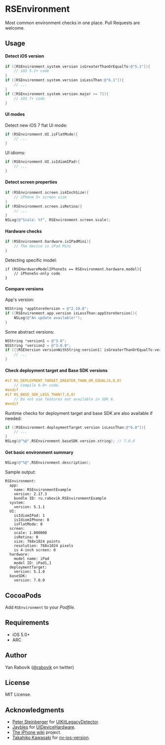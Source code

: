 # RSEnvironment
Most common environment checks in one place. Pull Requests are welcome.

## Usage

#### Detect iOS version
```objective-c
if ([RSEnvironment.system.version isGreaterThanOrEqualTo:@"5.1"]){
    // iOS 5.1+ code
}
if ([RSEnvironment.system.version isLessThan:@"6.1"]){
    // ...
}
if ([RSEnvironment.system.version.major >= 7]){
    // iOS 7+ code
}
```

#### UI modes 
Detect new iOS 7 flat UI mode:
```objective-c
if (RSEnvironment.UI.isFlatMode){
    // ...
}
```
UI idioms:
```objective-c
if (RSEnvironment.UI.isIdiomIPad){
    // ...
}
```

#### Detect screen properties
```objective-c
if (RSEnvironment.screen.is4InchSize){
    // iPhone 5+ screen size
}
if (RSEnvironment.screen.isRetina){
    // ...
}
NSLog(@"Scale: %f", RSEnvironment.screen.scale);
```

#### Hardware checks
```objective-c
if (RSEnvironment.hardware.isIPadMini){
    // The device is iPad Mini
}
```
Detecting specific model:
```
if (RSEHardwareModelIPhone5s == RSEnvironment.hardware.model){
    // iPhone5s-only code
}
```

#### Compare versions

App's version:
```objective-c
NSString *appStoreVersion = @"2.19.0";
if ([RSEnvironment.app.version isLessThan:appStoreVersion]){
    NSLog(@"An update available!");
}
```
Some abstract versions:
```objective-c
NSString *version1 = @"3.0";
NSString *version2 = @"3.0.0";
if ([[RSEVersion versionWithString:version1] isGreaterThanOrEqualTo:version2]){
    // ...
}
```

#### Check deployment target and Base SDK versions
```objective-c
#if RS_DEPLOYMENT_TARGET_GREATER_THAN_OR_EQUAL(6,0,0)
    // Compile 6.0+ code.
#endif
#if RS_BASE_SDK_LESS_THAN(7,0,0)
    // Do not use features not available in SDK 6.
#endif
```

Runtime checks for deployment target and base SDK are also available if needed:
```objective-c
if ([RSEnvironment.deploymentTarget.version isLessThan:@"6.0"]){
    // ...
}
NSLog(@"%@",RSEnvironment.baseSDK.version.string); // 7.0.0
```

#### Get basic environment summary
```objective-c
NSLog(@"%@",RSEnvironment.description);
```
Sample output:
```
RSEnvironment:            
  app:            
    name: RSEnvironmentExample            
    version: 2.17.3            
    bundle ID: ru.rabovik.RSEnvironmentExample            
  system:            
    version: 5.1.1            
  UI:            
    isIdiomIPad: 1            
    isIdiomIPhone: 0            
    isFlatMode: 0            
  screen:            
    scale: 1.000000            
    isRetina: 0            
    size: 768x1024 points            
    resolution: 768x1024 pixels            
    is 4-inch screen: 0            
  hardware:            
    model name: iPad            
    model ID: iPad1,1            
  deploymentTarget:            
    version: 5.1.0            
  baseSDK:            
    version: 7.0.0
```

## CocoaPods
Add `RSEnvironment` to your _Podfile_.

## Requirements
* iOS 5.0+
* ARC

## Author
Yan Rabovik ([@rabovik][twitter] on twitter)

## License
MIT License.

## Acknowledgments

* [Peter Steinberger][steipete] for [UIKitLegacyDetector][UIKitLegacyDetector].
* [Jaybles][Jaybles] for [UIDeviceHardware][UIDeviceHardware].
* [The iPhone wiki][theiphonewiki] project.
* [Takahiko Kawasaki][TakahikoKawasaki] for [nv-ios-version].

[twitter]: https://twitter.com/rabovik
[UIKitLegacyDetector]: https://gist.github.com/steipete/6526860
[steipete]: http://github.com/steipete/
[Jaybles]: https://github.com/Jaybles
[UIDeviceHardware]: https://gist.github.com/Jaybles/1323251
[theiphonewiki]: http://theiphonewiki.com/wiki/Models
[nv-ios-version]: https://github.com/TakahikoKawasaki/nv-ios-version
[TakahikoKawasaki]: https://github.com/TakahikoKawasaki